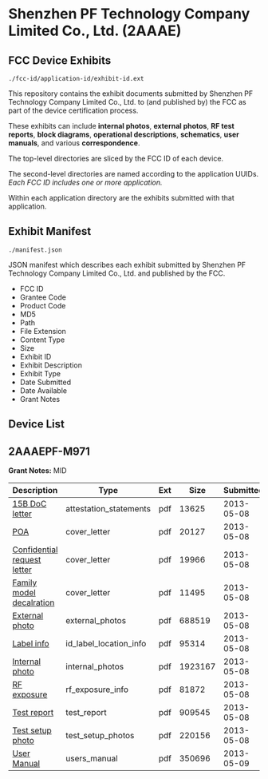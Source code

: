 # Shenzhen PF Technology Company Limited Co., Ltd. (2AAAE)
## FCC Device Exhibits

```
./fcc-id/application-id/exhibit-id.ext
```

This repository contains the exhibit documents submitted by Shenzhen PF Technology Company Limited Co., Ltd. to (and published by) the FCC as part of the device certification process.

These exhibits can include **internal photos**, **external photos**, **RF test reports**, **block diagrams**, **operational descriptions**, **schematics**, **user manuals**, and various **correspondence**.

The top-level directories are sliced by the FCC ID of each device.

The second-level directories are named according to the application UUIDs. *Each FCC ID includes one or more application.*

Within each application directory are the exhibits submitted with that application. 

## Exhibit Manifest

```
./manifest.json
```

JSON manifest which describes each exhibit submitted by Shenzhen PF Technology Company Limited Co., Ltd. and published by the FCC.

- FCC ID
- Grantee Code
- Product Code
- MD5
- Path
- File Extension
- Content Type
- Size
- Exhibit ID
- Exhibit Description
- Exhibit Type
- Date Submitted
- Date Available
- Grant Notes

## Device List
## 2AAAEPF-M971
**Grant Notes:** MID

| Description | Type | Ext | Size | Submitted | Available |
| ----------- | ---- | --- | ---- | --------- | --------- |
| [15B DoC letter](2AAAEPF-M971/2b2f747d48b140cbbefd4fa6288b044d/1960803.pdf) | attestation_statements | pdf | 13625 | 2013-05-08 | 2013-05-09 |
| [POA](2AAAEPF-M971/2b2f747d48b140cbbefd4fa6288b044d/1960795.pdf) | cover_letter | pdf | 20127 | 2013-05-08 | 2013-05-09 |
| [Confidential request letter](2AAAEPF-M971/2b2f747d48b140cbbefd4fa6288b044d/1960796.pdf) | cover_letter | pdf | 19966 | 2013-05-08 | 2013-05-09 |
| [Family model decalration](2AAAEPF-M971/2b2f747d48b140cbbefd4fa6288b044d/1960805.pdf) | cover_letter | pdf | 11495 | 2013-05-08 | 2013-05-09 |
| [External photo](2AAAEPF-M971/2b2f747d48b140cbbefd4fa6288b044d/1960804.pdf) | external_photos | pdf | 688519 | 2013-05-08 | 2013-05-09 |
| [Label info](2AAAEPF-M971/2b2f747d48b140cbbefd4fa6288b044d/1960807.pdf) | id_label_location_info | pdf | 95314 | 2013-05-08 | 2013-05-09 |
| [Internal photo](2AAAEPF-M971/2b2f747d48b140cbbefd4fa6288b044d/1960806.pdf) | internal_photos | pdf | 1923167 | 2013-05-08 | 2013-05-09 |
| [RF exposure](2AAAEPF-M971/2b2f747d48b140cbbefd4fa6288b044d/1960800.pdf) | rf_exposure_info | pdf | 81872 | 2013-05-08 | 2013-05-09 |
| [Test report](2AAAEPF-M971/2b2f747d48b140cbbefd4fa6288b044d/1960802.pdf) | test_report | pdf | 909545 | 2013-05-08 | 2013-05-09 |
| [Test setup photo](2AAAEPF-M971/2b2f747d48b140cbbefd4fa6288b044d/1960801.pdf) | test_setup_photos | pdf | 220156 | 2013-05-08 | 2013-05-09 |
| [User Manual](2AAAEPF-M971/2b2f747d48b140cbbefd4fa6288b044d/1960822.pdf) | users_manual | pdf | 350696 | 2013-05-09 | 2013-05-09 |
